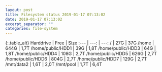 ```yaml
---
layout: post
title: Filesystem status 2019-01-17 07:13:02
date: 2019-01-17 07:13:02
excerpt_separator: ""
categories: file-system
---
```

{:.table_alt}
Harddrive | Free | Size
:--- | ---: | ---:
/ | 27G | 37G
/home | 644G | 1,7T
/home/public/HDD1 | 39G | 1,8T
/home/public/HDD3 | 64G | 1,8T
/home/public/HDD4 | 108G | 2,7T
/home/public/HDD5 | 626G | 2,7T
/home/public/HDD6 | 804G | 2,7T
/home/public/HDD7 | 129G | 2,7T
/mnt/data2 | 1,6T | 2,0T
/mnt/pool | 1,7T | 6,4T
